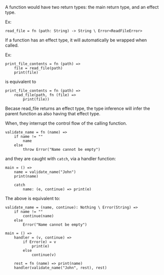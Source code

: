 A function would have two return types: the main return type, and an effect type.

Ex:

```
read_file = fn (path: String) -> String \ Error<ReadFileError>
```

If a function has an effect type, it will automatically be wrapped when called.

Ex:

```
print_file_contents = fn (path) =>
    file = read_file(path)
    print(file)
```

is equivalent to

```
print_file_contents = fn (path) =>
    read_file(path, fn (file) =>
        print(file))
```

Becase read_file returns an effect type, the type inference will infer the parent function as also having that effect type.

When, they interrupt the control flow of the calling function.

```
validate_name = fn (name) =>
    if name != ""
        name 
    else
        throw Error("Name cannot be empty")
```

and they are caught with `catch`, via a handler function:

```
main = () =>
    name = validate_name("John")
    print(name)
    
    catch
        name: (e, continue) => print(e) 
```

The above is equivalent to:

```
validate_name = (name, continue): Nothing \ Error(String) =>
    if name != ""
        continue(name)
    else
        Error("Name cannot be empty")
        
main = () =>
    handler = (v, continue) => 
        if Error(e) = v
            print(e)
        else
            continue(v)
            
    rest = fn (name) => print(name)
    handler(validate_name("John", rest), rest)
```
